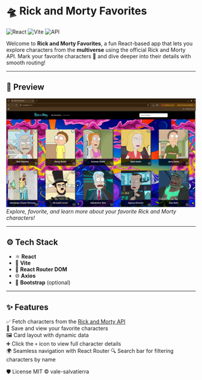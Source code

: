 # 🛸 Rick and Morty Favorites

![React](https://img.shields.io/badge/React-20232A?style=for-the-badge&logo=react&logoColor=61DAFB)
![Vite](https://img.shields.io/badge/Vite-646CFF?style=for-the-badge&logo=vite&logoColor=white)
![API](https://img.shields.io/badge/API-Rick%20%26%20Morty-00bfff?style=for-the-badge)

Welcome to **Rick and Morty Favorites**, a fun React-based app that lets you explore characters from the **multiverse** using the official Rick and Morty API. Mark your favorite characters 💚 and dive deeper into their details with smooth routing!

---

## 📸 Preview

![App Screenshot](public/Screenshot.png)  
*Explore, favorite, and learn more about your favorite Rick and Morty characters!*

---

## ⚙️ Tech Stack

- ⚛️ **React**
- 🚀 **Vite**
- 🔁 **React Router DOM**
- 🌐 **Axios**
- 💅 **Bootstrap** (optional)

---

## ✨ Features

✅ Fetch characters from the [Rick and Morty API](https://rickandmortyapi.com/)  
💾 Save and view your favorite characters  
🖼️ Card layout with dynamic data  
➕ Click the `+` icon to view full character details  
🌍 Seamless navigation with React Router
🔍 Search bar for filtering characters by name  

🛡️ License
MIT © vale-salvatierra
